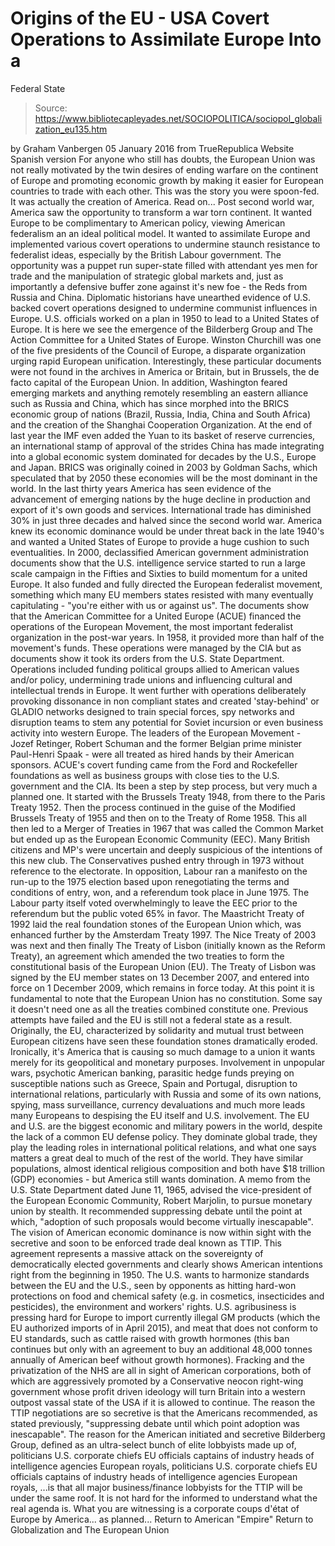 # Origins of the EU - USA Covert Operations to Assimilate Europe Into a 
Federal State

> Source: https://www.bibliotecapleyades.net/SOCIOPOLITICA/sociopol_globalization_eu135.htm

by Graham Vanbergen
05 January 2016
from TrueRepublica Website
Spanish version
For anyone who still has doubts, the European Union was not really motivated by the twin desires of ending warfare on the continent of Europe and promoting economic growth by making it easier for European countries to trade with each other.
This was the story you were spoon-fed. It was actually the creation of America.
Read on...
Post second world war, America saw the opportunity to transform a war torn continent. It wanted Europe to be complimentary to American policy, viewing American federalism an an ideal political model.
It wanted to assimilate Europe and implemented various covert operations to undermine staunch resistance to federalist ideas, especially by the British Labour government. The opportunity was a puppet run super-state filled with attendant yes men for trade and the manipulation of strategic global markets and, just as importantly a defensive buffer zone against it's new foe - the Reds from Russia and China.
Diplomatic historians have unearthed evidence of U.S. backed covert operations designed to undermine communist influences in Europe.
U.S. officials worked on a plan in 1950 to lead to a United States of Europe. It is here we see the emergence of the Bilderberg Group and The Action Committee for a United States of Europe.
Winston Churchill was one of the five presidents of the Council of Europe, a disparate organization urging rapid European unification.
Interestingly, these particular documents were not found in the archives in America or Britain, but in Brussels, the de facto capital of the European Union.
In addition, Washington feared emerging markets and anything remotely resembling an eastern alliance such as Russia and China, which has since morphed into the BRICS economic group of nations (Brazil, Russia, India, China and South Africa) and the creation of the Shanghai Cooperation Organization.
At the end of last year the IMF even added the Yuan to its basket of reserve currencies, an international stamp of approval of the strides China has made integrating into a global economic system dominated for decades by the U.S., Europe and Japan.
BRICS was originally coined in 2003 by Goldman Sachs, which speculated that by 2050 these economies will be the most dominant in the world.
In the last thirty years America has seen evidence of the advancement of emerging nations by the huge decline in production and export of it's own goods and services. International trade has diminished 30% in just three decades and halved since the second world war.
America knew its economic dominance would be under threat back in the late 1940's and wanted a United States of Europe to provide a huge cushion to such eventualities.
In 2000, declassified American government administration documents show that the U.S. intelligence service started to run a large scale campaign in the Fifties and Sixties to build momentum for a united Europe.
It also funded and fully directed the European federalist movement, something which many EU members states resisted with many eventually capitulating - "you're either with us or against us".
The documents show that the American Committee for a United Europe (ACUE) financed the operations of the European Movement, the most important federalist organization in the post-war years. In 1958, it provided more than half of the movement's funds.
These operations were managed by the CIA but as documents show it took its orders from the U.S. State Department.
Operations included funding political groups allied to American values and/or policy, undermining trade unions and influencing cultural and intellectual trends in Europe.
It went further with operations deliberately provoking dissonance in non compliant states and created 'stay-behind' or GLADIO networks designed to train special forces, spy networks and disruption teams to stem any potential for Soviet incursion or even business activity into western Europe.
The leaders of the European Movement - Jozef Retinger, Robert Schuman and the former Belgian prime minister Paul-Henri Spaak - were all treated as hired hands by their American sponsors.
ACUE's covert funding came from the Ford and Rockefeller foundations as well as business groups with close ties to the U.S. government and the CIA.
Its been a step by step process, but very much a planned one. It started with the Brussels Treaty 1948, from there to the Paris Treaty 1952. Then the process continued in the guise of the Modified Brussels Treaty of 1955 and then on to the Treaty of Rome 1958.
This all then led to a Merger of Treaties in 1967 that was called the Common Market but ended up as the European Economic Community (EEC).
Many British citizens and MP's were uncertain and deeply suspicious of the intentions of this new club. The Conservatives pushed entry through in 1973 without reference to the electorate.
In opposition, Labour ran a manifesto on the run-up to the 1975 election based upon renegotiating the terms and conditions of entry, won, and a referendum took place in June 1975. The Labour party itself voted overwhelmingly to leave the EEC prior to the referendum but the public voted 65% in favor.
The Maastricht Treaty of 1992 laid the real foundation stones of the European Union which, was enhanced further by the Amsterdam Treaty 1997.
The Nice Treaty of 2003 was next and then finally The Treaty of Lisbon (initially known as the Reform Treaty), an agreement which amended the two treaties to form the constitutional basis of the European Union (EU).
The Treaty of Lisbon was signed by the EU member states on 13 December 2007, and entered into force on 1 December 2009, which remains in force today.
At this point it is fundamental to note that the European Union has no constitution. Some say it doesn't need one as all the treaties combined constitute one. Previous attempts have failed and the EU is still not a federal state as a result.
Originally, the EU, characterized by solidarity and mutual trust between European citizens have seen these foundation stones dramatically eroded. Ironically, it's America that is causing so much damage to a union it wants merely for its geopolitical and monetary purposes.
Involvement in unpopular wars, psychotic American banking, parasitic hedge funds preying on susceptible nations such as Greece, Spain and Portugal, disruption to international relations, particularly with Russia and some of its own nations, spying, mass surveillance, currency devaluations and much more leads many Europeans to despising the EU itself and U.S. involvement.
The EU and U.S. are the biggest economic and military powers in the world, despite the lack of a common EU defense policy. They dominate global trade, they play the leading roles in international political relations, and what one says matters a great deal to much of the rest of the world.
They have similar populations, almost identical religious composition and both have $18 trillion (GDP) economies - but America still wants domination.
A memo from the U.S. State Department dated June 11, 1965, advised the vice-president of the European Economic Community, Robert Marjolin, to pursue monetary union by stealth.
It recommended suppressing debate until the point at which,
"adoption of such proposals would become virtually inescapable".
The vision of American economic dominance is now within sight with the secretive and soon to be enforced trade deal known as TTIP.
This agreement represents a massive attack on the sovereignty of democratically elected governments and clearly shows American intentions right from the beginning in 1950. The U.S. wants to harmonize standards between the EU and the U.S., seen by opponents as hitting hard-won protections on food and chemical safety (e.g. in cosmetics, insecticides and pesticides), the environment and workers' rights.
U.S. agribusiness is pressing hard for Europe to import currently illegal GM products (which the EU authorized imports of in April 2015), and meat that does not conform to EU standards, such as cattle raised with growth hormones (this ban continues but only with an agreement to buy an additional 48,000 tonnes annually of American beef without growth hormones).
Fracking and the privatization of the NHS are all in sight of American corporations, both of which are aggressively promoted by a Conservative neocon right-wing government whose profit driven ideology will turn Britain into a western outpost vassal state of the USA if it is allowed to continue.
The reason the TTIP negotiations are so secretive is that the Americans recommended, as stated previously,
"suppressing debate until which point adoption was inescapable".
The reason for the American initiated and secretive Bilderberg Group, defined as an ultra-select bunch of elite lobbyists made up of,
politicians U.S. corporate chiefs EU officials captains of industry heads of intelligence agencies European royals,
politicians
U.S. corporate chiefs
EU officials
captains of industry
heads of intelligence agencies
European royals,
...is that all major business/finance lobbyists for the TTIP will be under the same roof. It is not hard for the informed to understand what the real agenda is.
What you are witnessing is a corporate coups d'état of Europe by America... as planned...
Return to American "Empire"
Return to Globalization and The European Union

